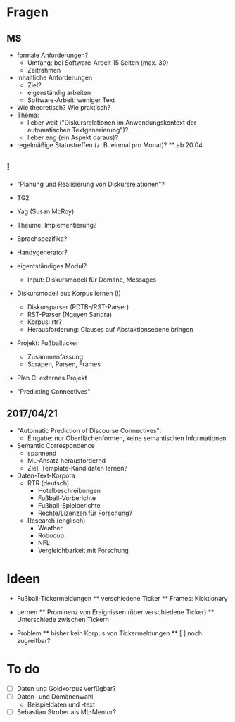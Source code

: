 # Fragen

## MS

* formale Anforderungen?
	* Umfang: bei Software-Arbeit 15 Seiten (max. 30)
	* Zeitrahmen
* inhaltliche Anforderungen
	* Ziel?
	* eigenständig arbeiten
	* Software-Arbeit: weniger Text
* Wie theoretisch? Wie praktisch?
* Thema:
	* lieber weit ("Diskursrelationen im Anwendungskontext der automatischen Textgenerierung")?
	* lieber eng (ein Aspekt daraus)?
* regelmäßige Statustreffen (z. B. einmal pro Monat)?
** ab 20.04.

## !
* "Planung und Realisierung von Diskursrelationen"?
* TG2
* Yag (Susan McRoy)
* Theume: Implementierung?
* Sprachspezifika?
* Handygenerator?

* eigentständiges Modul?
	* Input: Diskursmodell für Domäne, Messages

* Diskursmodell aus Korpus lernen (!)
	* Diskursparser (PDTB-/RST-Parser)
	* RST-Parser (Nguyen Sandra)
	* Korpus: rtr?
	* Herausforderung: Clauses auf Abstaktionsebene bringen

* Projekt: Fußballticker
	* Zusammenfassung
	* Scrapen, Parsen, Frames

* Plan C: externes Projekt

* "Predicting Connectives"

## 2017/04/21

* "Automatic Prediction of Discourse Connectives":
	* Eingabe: nur Oberflächenformen, keine semantischen Informationen
* Semantic Correspondence
	* spannend
	* ML-Ansatz herausfordernd
	* Ziel: Template-Kandidaten lernen?
* Daten-Text-Korpora
	* RTR (deutsch)
		* Hotelbeschreibungen
		* Fußball-Vorberichte
		* Fußball-Spielberichte
		* Rechte/Lizenzen für Forschung?
	* Research (englisch)
		* Weather
		* Robocup
		* NFL
		* Vergleichbarkeit mit Forschung
		
# Ideen

* Fußball-Tickermeldungen
** verschiedene Ticker
** Frames: Kicktionary

* Lernen
** Prominenz von Ereignissen (über verschiedene Ticker)
** Unterschiede zwischen Tickern

* Problem
** bisher kein Korpus von Tickermeldungen
** [ ] noch zugreifbar? 

# To do

* [ ] Daten und Goldkorpus verfügbar?
* [ ] Daten- und Domänenwahl
	* Beispieldaten und -text
* [ ] Sebastian Strober als ML-Mentor?
